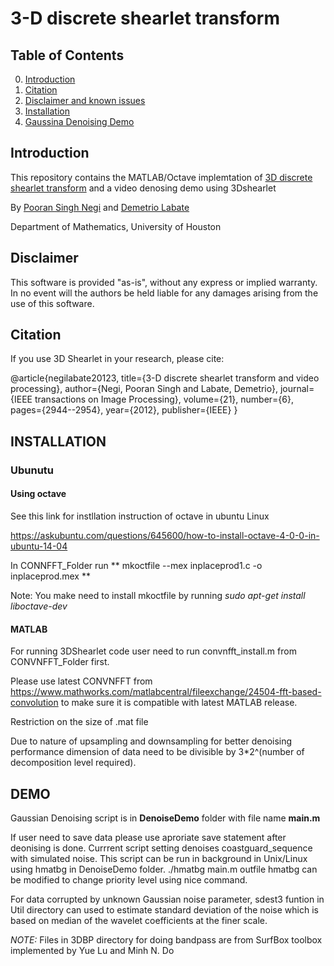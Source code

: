 # 3-D discrete shearlet transform


## Table of Contents

0. [Introduction](#introduction)
0. [Citation](#citation)
0. [Disclaimer and known issues](#disclaimer)
0. [Installation](#INSTALLATION)
0. [Gaussina Denoising  Demo](#DEMO)


## Introduction

This repository contains the MATLAB/Octave  implemtation of [3D discrete shearlet transform](https://www.math.uh.edu/~dlabate/3DDST_IEEE_2011.pdf) and a video denosing demo using 3Dshearlet

By 	[Pooran Singh Negi](https://sites.google.com/site/poorannegi/) and [Demetrio Labate](https://www.math.uh.edu/~dlabate/index.html)

Department of Mathematics, University of Houston


## Disclaimer
This software is provided "as-is", without any express or implied
warranty. In no event will the authors be held liable for any 
damages arising from the use of this software.


## Citation

If you use 3D Shearlet in your research, please cite:

 @article{negilabate20123,
  title={3-D discrete shearlet transform and video processing},
  author={Negi, Pooran Singh and Labate, Demetrio},
  journal={IEEE transactions on Image Processing},
  volume={21},
  number={6},
  pages={2944--2954},
  year={2012},
  publisher={IEEE}
 }


## INSTALLATION

### Ubunutu
#### Using octave
See this link for instllation instruction of octave in ubuntu Linux

https://askubuntu.com/questions/645600/how-to-install-octave-4-0-0-in-ubuntu-14-04

In CONNFFT_Folder run
** mkoctfile --mex inplaceprod1.c -o inplaceprod.mex **

Note: You make need to install mkoctfile by running
*sudo apt-get install liboctave-dev*
#### MATLAB

For running 3DShearlet code user need to  run
convnfft_install.m from CONVNFFT_Folder  first.

Please use latest CONVNFFT from
https://www.mathworks.com/matlabcentral/fileexchange/24504-fft-based-convolution to make sure it is compatible with latest MATLAB release.

Restriction on the size of .mat file

Due to nature of upsampling and downsampling for better denoising performance
dimension of data need to be divisible by 3*2^(number of decomposition level required).

## DEMO

Gaussian Denoising script is  in **DenoiseDemo** folder with file name **main.m**

If user need to save data please use aproriate save statement after deonising is done.
Currrent script setting  denoises coastguard_sequence with simulated noise.
This script can be run in background in Unix/Linux using hmatbg in DenoiseDemo folder.
./hmatbg main.m outfile 
hmatbg can be modified  to change priority level using nice command.


For data corrupted by unknown Gaussian noise parameter, sdest3 funtion in Util directory
can used to estimate standard deviation of the noise which is based on median of the wavelet coefficients at the finer scale.


*NOTE:* Files in 3DBP directory for doing bandpass are from SurfBox toolbox implemented by  Yue Lu and Minh N. Do

